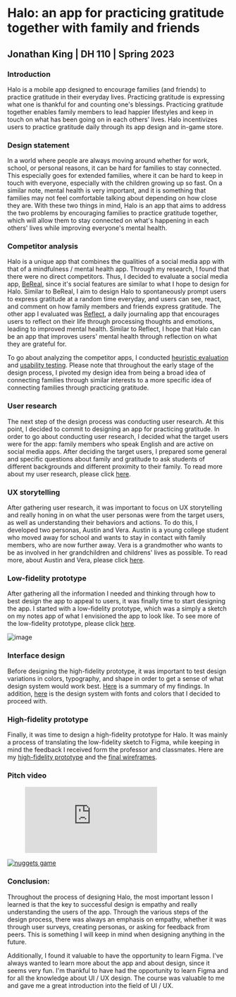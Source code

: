# Halo: an app for practicing gratitude together with family and friends
## Jonathan King | DH 110 | Spring 2023

### Introduction

Halo is a mobile app designed to encourage families (and friends) to practice gratitude in their everyday lives. Practicing gratitude is expressing what one is thankful for and counting one's blessings. Practicing gratitude together enables family members to lead happier lifestyles and keep in touch on what has been going on in each others' lives. Halo incentivizes users to practice gratitude daily through its app design and in-game store.

### Design statement

In a world where people are always moving around whether for work, school, or personal reasons, it can be hard for families to stay connected. This especially goes for extended families, where it can be hard to keep in touch with everyone, especially with the children growing up so fast. On a similar note, mental health is very important, and it is something that families may not feel comfortable talking about depending on how close they are. With these two things in mind, Halo is an app that aims to address the two problems by encouraging families to practice gratitude together, which will allow them to stay connected on what's happening in each others' lives while improving everyone's mental health.

### Competitor analysis

Halo is a unique app that combines the qualities of a social media app with that of a mindfulness / mental health app. Through my research, I found that there were no direct competitors. Thus, I decided to evaluate a social media app, [BeReal](https://bereal.com/en/), since it's social features are similar to what I hope to design for Halo. Similar to BeReal, I aim to design Halo to spontaneously prompt users to express gratitude at a random time everyday, and users can see, react, and comment on how family members and friends express gratitude. The other app I evaluated was [Reflect](https://apps.apple.com/us/app/reflect-guided-daily-journal/id1443541171), a daily journaling app that encourages users to reflect on their life through processing thoughts and emotions, leading to improved mental health. Similar to Reflect, I hope that Halo can be an app that improves users' mental health through reflection on what they are grateful for.

To go about analyzing the competitor apps, I conducted [heuristic evaluation](https://github.com/ilovejungkook/DH110-JONATHAN-KING/blob/main/Assignments/Assignment01.md) and [usability testing](https://github.com/ilovejungkook/DH110-JONATHAN-KING/blob/main/Assignments/Assignment02.md). Please note that throughout the early stage of the design process, I pivoted my design idea from being a broad idea of connecting families through similar interests to a more specific idea of connecting families through practicing gratitude.

### User research

The next step of the design process was conducting user research. At this point, I decided to commit to designing an app for practicing gratitude. In order to go about conducting user research, I decided what the target users were for the app: family members who speak English and are active on social media apps. After deciding the target users, I prepared some general and specific questions about family and gratitude to ask students of different backgrounds and different proximity to their family. To read more about my user research, please click [here](https://github.com/ilovejungkook/DH110-JONATHAN-KING/blob/main/Assignments/Assignment03.md).

### UX storytelling 

After gathering user research, it was important to focus on UX storytelling and really honing in on what the user personas were from the target users, as well as understanding their behaviors and actions. To do this, I developed two personas, Austin and Vera. Austin is a young college student who moved away for school and wants to stay in contact with family members, who are now further away. Vera is a grandmother who wants to be as involved in her grandchildren and childrens' lives as possible. To read more, about Austin and Vera, please click [here](https://github.com/ilovejungkook/DH110-JONATHAN-KING/blob/main/Assignments/Assignment04.md).

### Low-fidelity prototype 

After gathering all the information I needed and thinking through how to best design the app to appeal to users, it was finally time to start designing the app. I started with a low-fidelity prototype, which was a simply a sketch on my notes app of what I envisioned the app to look like. To see more of the low-fidelity prototype, please click [here](https://github.com/ilovejungkook/DH110-JONATHAN-KING/blob/main/Assignments/Assignment05.md).

![image](https://github.com/ilovejungkook/DH110-JONATHAN-KING/assets/87508730/aaec5fad-537d-4eee-999f-07a999fa51e4)

### Interface design

Before designing the high-fidelity prototype, it was important to test design variations in colors, typography, and shape in order to get a sense of what design system would work best. [Here](https://github.com/ilovejungkook/DH110-JONATHAN-KING/blob/main/Assignments/Assignment06.md) is a summary of my findings. In addition, [here](https://www.figma.com/file/v5861YReyh9hdv9Y0mVrmK/halo-wireframe-%2F-wireflow?type=design&node-id=11-183&t=rLLhQrdV3kvY2aDx-0) is the design system with fonts and colors that I decided to proceed with.

### High-fidelity prototype

Finally, it was time to design a high-fidelity prototype for Halo. It was mainly a process of translating the low-fidelity sketch to Figma, while keeping in mind the feedback I received form the professor and classmates. Here are my [high-fidelity prototype](https://www.figma.com/proto/v5861YReyh9hdv9Y0mVrmK/halo-wireframe-%2F-wireflow?type=design&node-id=31-980&scaling=min-zoom&page-id=0%3A1&starting-point-node-id=31%3A980) and the [final wireframes](https://www.figma.com/file/v5861YReyh9hdv9Y0mVrmK/halo-wireframe-%2F-wireflow?type=design&node-id=34-1115&t=rLLhQrdV3kvY2aDx-0).

### Pitch video 

<!-- blank line-->
<figure class="video_container">
  <iframe src="https://youtu.be/s4mXxflAjps" frameborder="0"
          allowfullscreen="true"></iframe>
  </figure>
<!-- blank line-->

[![nuggets game](http://img.youtube.com/vi/s4mXxflAjps&ab/0.jpg)](https://www.youtube.com/watch?v=s4mXxflAjps&ab_channel=NBA "nba")

### Conclusion: 

Throughout the process of designing Halo, the most important lesson I learned is that the key to successful design is empathy and really understanding the users of the app. Through the various steps of the design process, there was always an emphasis on empathy, whether it was through user surveys, creating personas, or asking for feedback from peers. This is something I will keep in mind when designing anything in the future.

Additionally, I found it valuable to have the opportunity to learn Figma. I've always wanted to learn more about the app and about design, since it seems very fun. I'm thankful to have had the opportunity to learn Figma and for all the knowledge about UI / UX design. The course was valuable to me and gave me a great introduction into the field of UI / UX. 



